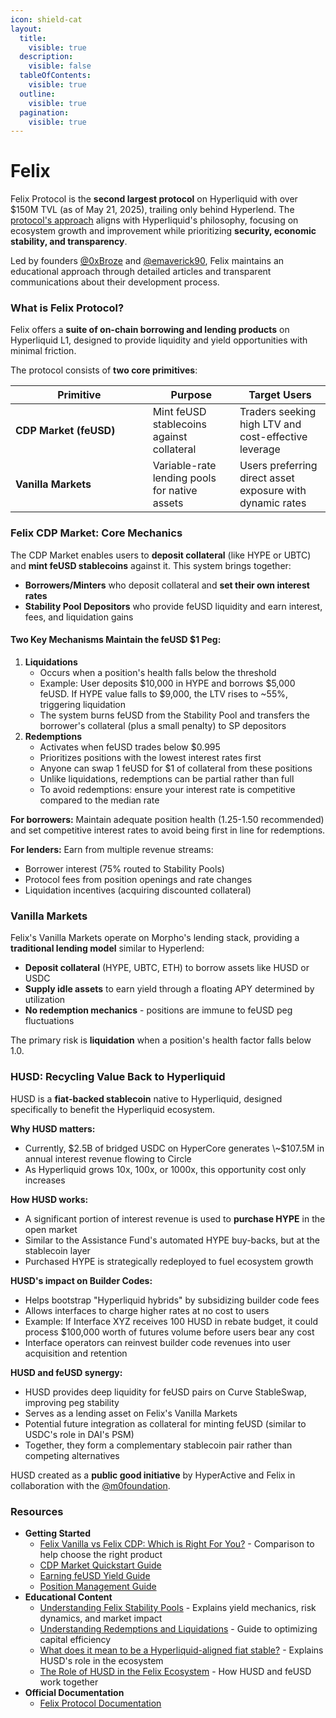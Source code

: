 ```yaml
---
icon: shield-cat
layout:
  title:
    visible: true
  description:
    visible: false
  tableOfContents:
    visible: true
  outline:
    visible: true
  pagination:
    visible: true
---
```


# Felix

Felix Protocol is the **second largest protocol** on Hyperliquid with over $150M TVL (as of May 21, 2025), trailing only behind Hyperlend. The [protocol's approach](https://x.com/emaverick90/status/1915013107753144542) aligns with Hyperliquid's philosophy, focusing on ecosystem growth and improvement while prioritizing **security, economic stability, and transparency**.

Led by founders [@0xBroze](https://x.com/0xBroze) and [@emaverick90](https://x.com/emaverick90), Felix maintains an educational approach through detailed articles and transparent communications about their development process.

### What is Felix Protocol?

Felix offers a **suite of on-chain borrowing and lending products** on Hyperliquid L1, designed to provide liquidity and yield opportunities with minimal friction.

The protocol consists of **two core primitives**:

<table><thead><tr><th width="203.6666259765625">Primitive</th><th>Purpose</th><th>Target Users</th></tr></thead><tbody><tr><td><strong>CDP Market (feUSD)</strong></td><td>Mint feUSD stablecoins against collateral</td><td>Traders seeking high LTV and cost-effective leverage</td></tr><tr><td><strong>Vanilla Markets</strong></td><td>Variable-rate lending pools for native assets</td><td>Users preferring direct asset exposure with dynamic rates</td></tr></tbody></table>

### Felix CDP Market: Core Mechanics

The CDP Market enables users to **deposit collateral** (like HYPE or UBTC) and **mint feUSD stablecoins** against it. This system brings together:

* **Borrowers/Minters** who deposit collateral and **set their own interest rates**
* **Stability Pool Depositors** who provide feUSD liquidity and earn interest, fees, and liquidation gains

#### Two Key Mechanisms Maintain the feUSD $1 Peg:

1. **Liquidations**
   * Occurs when a position's health falls below the threshold
   * Example: User deposits $10,000 in HYPE and borrows $5,000 feUSD. If HYPE value falls to $9,000, the LTV rises to \~55%, triggering liquidation
   * The system burns feUSD from the Stability Pool and transfers the borrower's collateral (plus a small penalty) to SP depositors
2. **Redemptions**
   * Activates when feUSD trades below $0.995
   * Prioritizes positions with the lowest interest rates first
   * Anyone can swap 1 feUSD for $1 of collateral from these positions
   * Unlike liquidations, redemptions can be partial rather than full
   * To avoid redemptions: ensure your interest rate is competitive compared to the median rate

**For borrowers:** Maintain adequate position health (1.25-1.50 recommended) and set competitive interest rates to avoid being first in line for redemptions.

**For lenders:** Earn from multiple revenue streams:

* Borrower interest (75% routed to Stability Pools)
* Protocol fees from position openings and rate changes
* Liquidation incentives (acquiring discounted collateral)

### Vanilla Markets

Felix's Vanilla Markets operate on Morpho's lending stack, providing a **traditional lending model** similar to Hyperlend:

* **Deposit collateral** (HYPE, UBTC, ETH) to borrow assets like HUSD or USDC
* **Supply idle assets** to earn yield through a floating APY determined by utilization
* **No redemption mechanics** - positions are immune to feUSD peg fluctuations

The primary risk is **liquidation** when a position's health factor falls below 1.0.

### HUSD: Recycling Value Back to Hyperliquid

HUSD is a **fiat-backed stablecoin** native to Hyperliquid, designed specifically to benefit the Hyperliquid ecosystem.

**Why HUSD matters:**

* Currently, $2.5B of bridged USDC on HyperCore generates \~$107.5M in annual interest revenue flowing to Circle
* As Hyperliquid grows 10x, 100x, or 1000x, this opportunity cost only increases

**How HUSD works:**

* A significant portion of interest revenue is used to **purchase HYPE** in the open market
* Similar to the Assistance Fund's automated HYPE buy-backs, but at the stablecoin layer
* Purchased HYPE is strategically redeployed to fuel ecosystem growth

**HUSD's impact on Builder Codes:**

* Helps bootstrap "Hyperliquid hybrids" by subsidizing builder code fees
* Allows interfaces to charge higher rates at no cost to users
* Example: If Interface XYZ receives 100 HUSD in rebate budget, it could process $100,000 worth of futures volume before users bear any cost
* Interface operators can reinvest builder code revenues into user acquisition and retention

**HUSD and feUSD synergy:**

* HUSD provides deep liquidity for feUSD pairs on Curve StableSwap, improving peg stability
* Serves as a lending asset on Felix's Vanilla Markets
* Potential future integration as collateral for minting feUSD (similar to USDC's role in DAI's PSM)
* Together, they form a complementary stablecoin pair rather than competing alternatives

HUSD created as a **public good initiative** by HyperActive and Felix in collaboration with the [@m0foundation](https://x.com/m0foundation).

### Resources

* **Getting Started**
  * [Felix Vanilla vs Felix CDP: Which is Right For You?](https://x.com/0xBroze/status/1922626240919257377) - Comparison to help choose the right product
  * [CDP Market Quickstart Guide](https://usefelix.gitbook.io/felix-docs/money-market-products/quickstart/quickstart#step-1-connect-wallet)
  * [Earning feUSD Yield Guide](https://usefelix.gitbook.io/felix-docs/money-market-products/quickstart/earning-feusd-yield#step-1-connect-wallet)
  * [Position Management Guide](https://usefelix.gitbook.io/felix-docs/money-market-products/quickstart/publish-your-docs)
* **Educational Content**
  * [Understanding Felix Stability Pools](https://x.com/0xBroze/status/1911762191897739707) - Explains yield mechanics, risk dynamics, and market impact
  * [Understanding Redemptions and Liquidations](https://x.com/0xBroze/status/1907395802449780931) - Guide to optimizing capital efficiency
  * [What does it mean to be a Hyperliquid-aligned fiat stable?](https://x.com/husd_fiat/status/1923017204045406416) - Explains HUSD's role in the ecosystem
  * [The Role of HUSD in the Felix Ecosystem](https://x.com/0xBroze/status/1917551086979932574) - How HUSD and feUSD work together
* **Official Documentation**
  * [Felix Protocol Documentation](https://usefelix.gitbook.io/felix-docs/)
